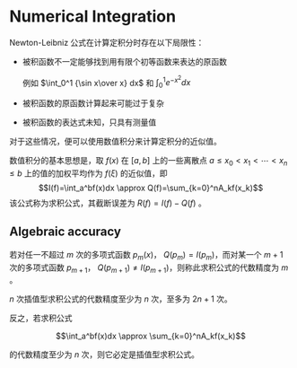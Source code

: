 # Numerical Integration
Newton-Leibniz 公式在计算定积分时存在以下局限性：
- 被积函数不一定能够找到用有限个初等函数来表达的原函数

  例如 $\int_0^1 {\sin x\over x} dx$ 和 $\int_0^1 e^{-x^2} dx$
- 被积函数的原函数计算起来可能过于复杂
- 被积函数的表达式未知，只具有测量值

对于这些情况，便可以使用数值积分来计算定积分的近似值。

数值积分的基本思想是，取 $f(x)$ 在 $[a,b]$ 上的一些离散点 $a\le x_0 < x_1 < \cdots < x_n \le b$ 上的值的加权平均作为 $f(\xi)$ 的近似值，即
$$I(f)=\int_a^bf(x)dx \approx Q(f)=\sum_{k=0}^nA_kf(x_k)$$
该公式称为求积公式，其截断误差为 $R(f)=I(f)-Q(f)$ 。

## Algebraic accuracy
若对任一不超过 $m$ 次的多项式函数 $p_m(x)$， $Q(p_m)=I(p_m)$，而对某一个 $m+1$ 次的多项式函数 $p_{m+1}$， $Q(p_{m+1})\ne I(p_{m+1})$，则称此求积公式的代数精度为 $m$ 。

$n$ 次插值型求积公式的代数精度至少为 $n$ 次，至多为 $2n+1$ 次。

反之，若求积公式

$$\int_a^bf(x)dx \approx \sum_{k=0}^nA_kf(x_k)$$

的代数精度至少为 $n$ 次，则它必定是插值型求积公式。
